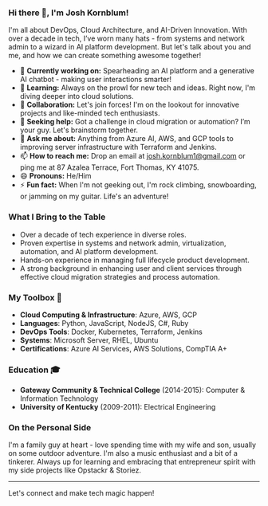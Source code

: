 ### Hi there 👋, I'm Josh Kornblum!

I'm all about DevOps, Cloud Architecture, and AI-Driven Innovation. With over a decade in tech, I’ve worn many hats - from systems and network admin to a wizard in AI platform development. But let's talk about you and me, and how we can create something awesome together!

- 🔭 **Currently working on:** Spearheading an AI platform and a generative AI chatbot - making user interactions smarter!
- 🌱 **Learning:** Always on the prowl for new tech and ideas. Right now, I'm diving deeper into cloud solutions.
- 👯 **Collaboration:** Let's join forces! I'm on the lookout for innovative projects and like-minded tech enthusiasts.
- 🤔 **Seeking help:** Got a challenge in cloud migration or automation? I’m your guy. Let's brainstorm together.
- 💬 **Ask me about:** Anything from Azure AI, AWS, and GCP tools to improving server infrastructure with Terraform and Jenkins.
- 📫 **How to reach me:** Drop an email at josh.kornblum1@gmail.com or ping me at 87 Azalea Terrace, Fort Thomas, KY 41075.
- 😄 **Pronouns:** He/Him
- ⚡ **Fun fact:** When I'm not geeking out, I'm rock climbing, snowboarding, or jamming on my guitar. Life's an adventure!

### What I Bring to the Table

- Over a decade of tech experience in diverse roles.
- Proven expertise in systems and network admin, virtualization, automation, and AI platform development.
- Hands-on experience in managing full lifecycle product development.
- A strong background in enhancing user and client services through effective cloud migration strategies and process automation.

### My Toolbox 🧰

- **Cloud Computing & Infrastructure**: Azure, AWS, GCP
- **Languages**: Python, JavaScript, NodeJS, C#, Ruby
- **DevOps Tools**: Docker, Kubernetes, Terraform, Jenkins
- **Systems**: Microsoft Server, RHEL, Ubuntu
- **Certifications**: Azure AI Services, AWS Solutions, CompTIA A+

### Education 🎓

- **Gateway Community & Technical College** (2014-2015): Computer & Information Technology
- **University of Kentucky** (2009-2011): Electrical Engineering

### On the Personal Side

I'm a family guy at heart - love spending time with my wife and son, usually on some outdoor adventure. I'm also a music enthusiast and a bit of a tinkerer. Always up for learning and embracing that entrepreneur spirit with my side projects like Opstackr & Storiez.

---
Let's connect and make tech magic happen!
